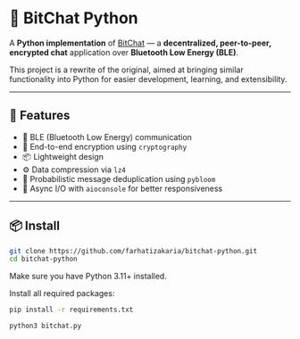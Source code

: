 # 📡 BitChat Python

A **Python implementation** of [BitChat](https://github.com/permissionlesstech/bitchat) — a **decentralized, peer-to-peer, encrypted chat** application over **Bluetooth Low Energy (BLE)**.

This project is a rewrite of the original, aimed at bringing similar functionality into Python for easier development, learning, and extensibility.

---

## 🚀 Features

- 📶 BLE (Bluetooth Low Energy) communication
- 🔐 End-to-end encryption using `cryptography`
- 📦 Lightweight design
- ⚙️ Data compression via `lz4`
- 🌱 Probabilistic message deduplication using `pybloom`
- 🧪 Async I/O with `aioconsole` for better responsiveness

---

## 📦 Install
```bash
git clone https://github.com/farhatizakaria/bitchat-python.git
cd bitchat-python
```

Make sure you have Python 3.11+ installed.

Install all required packages:

```bash
pip install -r requirements.txt
```
```bash
python3 bitchat.py 
```
